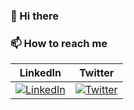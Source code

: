 ### 👋 Hi there 

### 📫 How to reach me

| LinkedIn | Twitter |
|:--------:|:-------:|
| [![LinkedIn](https://image.flaticon.com/icons/svg/124/124011.svg)](https://www.linkedin.com/in/seungjaeryanlee/) | [![Twitter](https://image.flaticon.com/icons/svg/124/124021.svg)](https://twitter.com/seungjaeryanlee) |


<!--
**seungjaeryanlee/seungjaeryanlee** is a ✨ _special_ ✨ repository because its `README.md` (this file) appears on your GitHub profile.

Here are some ideas to get you started:

- 🔭 I’m currently working on ...
- 🌱 I’m currently learning ...
- 👯 I’m looking to collaborate on ...
- 🤔 I’m looking for help with ...
- 💬 Ask me about ...
- 😄 Pronouns: ...
- ⚡ Fun fact: ...
-->
